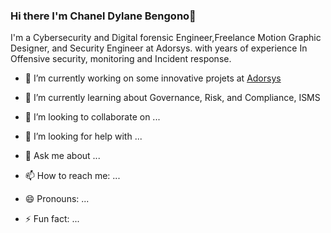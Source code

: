 ### Hi there I'm Chanel Dylane Bengono👋

I'm a Cybersecurity and Digital forensic Engineer,Freelance Motion Graphic Designer, and Security Engineer at Adorsys. with 
years of experience In Offensive security, monitoring and Incident response.

<!--
**Bengo-dev/Bengo-dev** is a ✨ _special_ ✨ repository because its `README.md` (this file) appears on your GitHub profile.

Here are some ideas to get you started: -->

- 🔭 I’m currently working on some innovative projets at <a href="Adorsys.com">Adorsys<a>

- 🌱 I’m currently learning about Governance, Risk, and Compliance, ISMS
- 👯 I’m looking to collaborate on ...
- 🤔 I’m looking for help with ...
- 💬 Ask me about ...
- 📫 How to reach me: ...
- 😄 Pronouns: ...
- ⚡ Fun fact: ...

